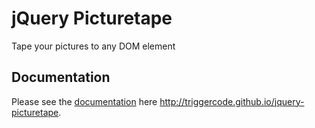 # jQuery Picturetape

Tape your pictures to any DOM element

## Documentation

Please see the [documentation](http://triggercode.github.io/jquery-picturetape) here http://triggercode.github.io/jquery-picturetape.